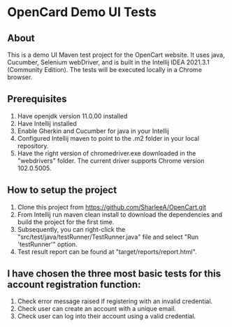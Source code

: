 # OpenCard Demo UI Tests
## About
This is a demo UI Maven test project for the OpenCart website. It uses java, Cucumber, Selenium webDriver, and is built in the Intellij IDEA 2021.3.1 (Community Edition).
The tests will be executed locally in a Chrome browser.

## Prerequisites
1. Have openjdk version 11.0.00 installed
2. Have Intellij installed
3. Enable Gherkin and Cucumber for java in your Intellij
4. Configured Intellij maven to point to the .m2 folder in your local repository. 
5. Have the right version of chromedriver.exe downloaded in the "webdrivers" folder. The current driver supports Chrome version 102.0.5005.


## How to setup the project
1. Clone this project from https://github.com/SharleeA/OpenCart.git
2. From Intellij run maven clean install to download the dependencies and build the project for the first time.
3. Subsequently, you can right-click the "src/test/java/testRunner/TestRunner.java" file and select "Run 'testRunner'" option.
4. Test result report can be found at "target/reports/report.html".


## I have chosen the three most basic tests for this account registration function:
1. Check error message raised if registering with an invalid credential.
2. Check user can create an account with a unique email.
3. Check user can log into their account using a valid credential.
